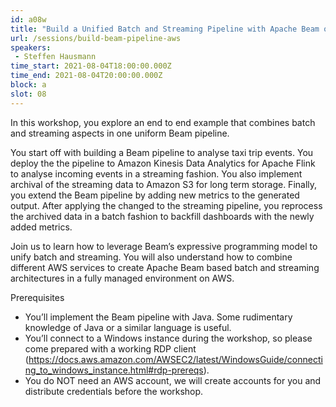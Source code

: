 ```yaml
---
id: a08w
title: "Build a Unified Batch and Streaming Pipeline with Apache Beam on AWS"
url: /sessions/build-beam-pipeline-aws
speakers:
 - Steffen Hausmann
time_start: 2021-08-04T18:00:00.000Z
time_end: 2021-08-04T20:00:00.000Z
block: a
slot: 08
---
```


In this workshop, you explore an end to end example that combines batch and streaming aspects in one uniform Beam pipeline.

You start off with building a Beam pipeline to analyse taxi trip events. You deploy the the pipeline to Amazon Kinesis Data Analytics for Apache Flink to analyse incoming events in a streaming fashion. You also implement archival of the streaming data to Amazon S3 for long term storage. Finally, you extend the Beam pipeline by adding new metrics to the generated output. After applying the changed to the streaming pipeline, you reprocess the archived data in a batch fashion to backfill dashboards with the newly added metrics.

Join us to learn how to leverage Beam’s expressive programming model to unify batch and streaming. You will also understand how to combine different AWS services to create Apache Beam based batch and streaming architectures in a fully managed environment on AWS.

Prerequisites

* You’ll implement the Beam pipeline with Java. Some rudimentary knowledge of Java or a similar language is useful.
* You’ll connect to a Windows instance during the workshop, so please come prepared with a working RDP client (https://docs.aws.amazon.com/AWSEC2/latest/WindowsGuide/connecting_to_windows_instance.html#rdp-prereqs).
* You do NOT need an AWS account, we will create accounts for you and distribute credentials before the workshop.